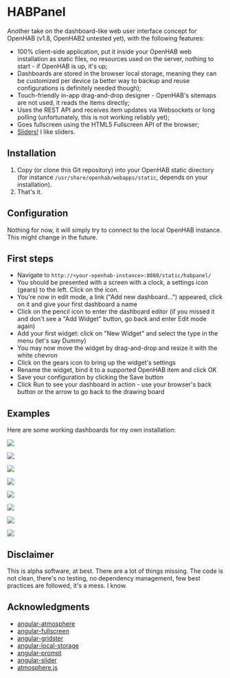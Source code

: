 HABPanel
========

Another take on the dashboard-like web user interface concept for OpenHAB (v1.8, OpenHAB2 untested yet), with the following features:

- 100% client-side application, put it inside your OpenHAB web installation as static files, no resources used on the server, nothing to start - if OpenHAB is up, it's up;
- Dashboards are stored in the browser local storage, meaning they can be customized per device (a better way to backup and reuse configurations is definitely needed though);
- Touch-friendly in-app drag-and-drop designer - OpenHAB's sitemaps are not used, it reads the items directly;
- Uses the REST API and receives item updates via Websockets or long polling (unfortunately, this is not working reliably yet);
- Goes fullscreen using the HTML5 Fullscreen API of the browser;
- <a href="https://github.com/angular-slider/angularjs-slider">Sliders!</a> I like sliders.

## Installation

1. Copy (or clone this Git repository) into your OpenHAB static directory (for instance ```/usr/share/openhab/webapps/static```, depends on your installation). 
2. That's it.

## Configuration

Nothing for now, it will simply try to connect to the local OpenHAB instance. This might change in the future.

## First steps

- Navigate to ```http://<your-openhab-instance>:8080/static/habpanel/```
- You should be presented with a screen with a clock, a settings icon (gears) to the left. Click on the icon.
- You're now in edit mode, a link ("Add new dashboard...") appeared, click on it and give your first dashboard a name
- Click on the pencil icon to enter the dashboard editor (if you missed it and don't see a "Add Widget" button, go back and enter Edit mode again)
- Add your first widget: click on "New Widget" and select the type in the menu (let's say Dummy)
- You may now move the widget by drag-and-drop and resize it with the white chevron
- Click on the gears icon to bring up the widget's settings
- Rename the widget, bind it to a supported OpenHAB item and click OK
- Save your configuration by clicking the Save button
- Click Run to see your dashboard in action - use your browser's back button or the arrow to go back to the drawing board

## Examples

Here are some working dashboards for my own installation:

![](http://i.imgur.com/hrkL5l7.png)

![](http://i.imgur.com/eURUPuD.png)

![](http://i.imgur.com/7kiG0kf.png)

![](http://i.imgur.com/WuKkXmz.png)

![](http://i.imgur.com/Uo8NJ62.png)

![](http://i.imgur.com/v50fNnA.png)

![](http://i.imgur.com/iUCsjRp.png)

![](http://i.imgur.com/ZmlMlkv.png)

## Disclaimer

This is alpha software, at best. There are a lot of things missing. The code is not clean, there's no testing, no dependency management, few best practices are followed, it's a mess. I know.

## Acknowledgments

- [angular-atmosphere](https://github.com/spyboost/angular-atmosphere)
- [angular-fullscreen](https://github.com/fabiobiondi/angular-fullscreen)
- [angular-gridster](https://github.com/ManifestWebDesign/angular-gridster)
- [angular-local-storage](https://github.com/grevory/angular-local-storage)
- [angular-prompt](https://github.com/cgross/angular-prompt)
- [angular-slider](https://github.com/angular-slider/angularjs-slider)
- [atmosphere.js](https://github.com/Atmosphere/atmosphere-javascript)
